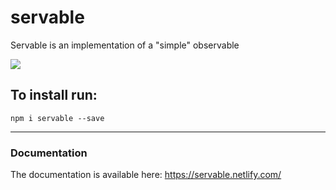 # servable

Servable is an implementation of a "simple" observable

![](https://badgen.net/bundlephobia/minzip/servable)
 
## To install run:

```
npm i servable --save
```

---------

### Documentation

The documentation is available here: https://servable.netlify.com/
